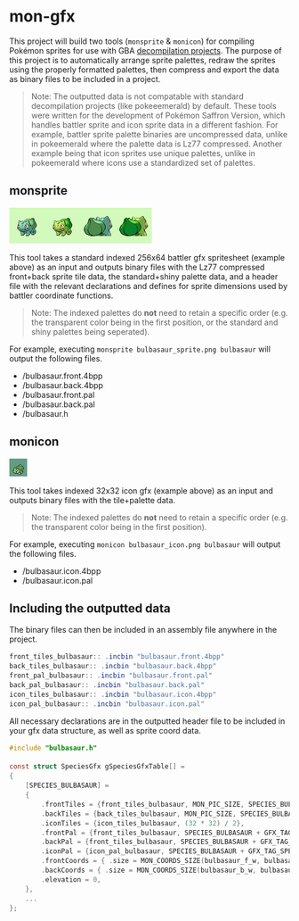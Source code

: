 # mon-gfx

This project will build two tools (```monsprite``` & ```monicon```) for compiling Pokémon sprites for use with GBA [decompilation projects](https://github.com/pret).
The purpose of this project is to automatically arrange sprite palettes, redraw the sprites using the properly formatted palettes, then compress and export the data as binary files to be included in a project.

> Note: The outputted data is not compatable with standard decompilation projects (like pokeeemerald) by default. These tools were written for the development of Pokémon Saffron Version, which handles battler sprite and icon sprite data in a different fashion. For example, battler sprite palette binaries are uncompressed data, unlike in pokeemerald where the palette data is Lz77 compressed. Another example being that icon sprites use unique palettes, unlike in pokeemerald where icons use a standardized set of palettes.

## monsprite

![Alt text](bulbasaur_sprite.png)

This tool takes a standard indexed 256x64 battler gfx spritesheet (example above) as an input and outputs binary files with the Lz77 compressed front+back sprite tile data, the standard+shiny palette data, and a header file with the relevant declarations and defines for sprite dimensions used by battler coordinate functions.
> Note: The indexed palettes do **not** need to retain a specific order (e.g. the transparent color being in the first position, or the standard and shiny palettes being seperated).

For example, executing ```monsprite bulbasaur_sprite.png bulbasaur``` will output the following files.
- /bulbasaur.front.4bpp
- /bulbasaur.back.4bpp
- /bulbasaur.front.pal
- /bulbasaur.back.pal
- /bulbasaur.h

## monicon

![Alt text](bulbasaur_icon.png)

This tool takes indexed 32x32 icon gfx (example above) as an input and outputs binary files with the tile+palette data.
> Note: The indexed palettes do **not** need to retain a specific order (e.g. the transparent color being in the first position).

For example, executing ```monicon bulbasaur_icon.png bulbasaur``` will output the following files.
- /bulbasaur.icon.4bpp
- /bulbasaur.icon.pal

## Including the outputted data

The binary files can then be included in an assembly file anywhere in the project.
```as
front_tiles_bulbasaur:: .incbin "bulbasaur.front.4bpp"
back_tiles_bulbasaur:: .incbin "bulbasaur.back.4bpp"
front_pal_bulbasaur:: .incbin "bulbasaur.front.pal"
back_pal_bulbasaur:: .incbin "bulbasaur.back.pal"
icon_tiles_bulbasaur:: .incbin "bulbasaur.icon.4bpp"
icon_pal_bulbasaur:: .incbin "bulbasaur.icon.pal"
```

All necessary declarations are in the outputted header file to be included in your gfx data structure, as well as sprite coord data.
```c
#include "bulbasaur.h"

const struct SpeciesGfx gSpeciesGfxTable[] =
{
    [SPECIES_BULBASAUR] =
    {
        .frontTiles = {front_tiles_bulbasaur, MON_PIC_SIZE, SPECIES_BULBASAUR + GFX_TAG_SPECIES},
        .backTiles = {back_tiles_bulbasaur, MON_PIC_SIZE, SPECIES_BULBASAUR + GFX_TAG_SPECIES},
        .iconTiles = {icon_tiles_bulbasaur, (32 * 32) / 2},
        .frontPal = {front_tiles_bulbasaur, SPECIES_BULBASAUR + GFX_TAG_SPECIES},
        .backPal = {front_tiles_bulbasaur, SPECIES_BULBASAUR + GFX_TAG_SPECIES_SHINY},
        .iconPal = {icon_pal_bulbasaur, SPECIES_BULBASAUR + GFX_TAG_SPECIES_ICON},
        .frontCoords = { .size = MON_COORDS_SIZE(bulbasaur_f_w, bulbasaur_f_h), .y_offset =  0 },
        .backCoords = { .size = MON_COORDS_SIZE(bulbasaur_b_w, bulbasaur_b_h), .y_offset =  0 },
        .elevation = 0,
    },
    ...
};
```
